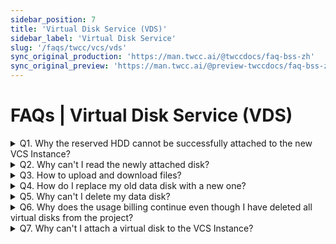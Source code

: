 ```yaml
---
sidebar_position: 7
title: 'Virtual Disk Service (VDS)'
sidebar_label: 'Virtual Disk Service'
slug: '/faqs/twcc/vcs/vds'
sync_original_production: 'https://man.twcc.ai/@twccdocs/faq-bss-zh' 
sync_original_preview: 'https://man.twcc.ai/@preview-twccdocs/faq-bss-zh'
---
```


# FAQs | Virtual Disk Service (VDS)

<details>

<summary> Q1. Why the reserved HDD cannot be successfully attached to the new VCS Instance?</summary>

1. Before you attach a HDD to a VCS Instance, make sure its status is **`AVAILABLE`** before you can attach to a new instance.
2. If this is not the case, separate the HDD from the original instance or delete the original instance to ensure that the status is **`AVAILABLE`** before attaching.

If you are still unable to attach after confirming the above, please contact the Technical Support:isupport@twcc.ai.

</details>

<details>

<summary> Q2. Why can't I read the newly attached disk?</summary>

The newly attached disk needs to be initialized to access the data, for initialization steps, please refer to:
[Initialize Linux disks](https://www.twcc.ai/doc?page=howto-bss-init-vol-linux) or [Initialize Windows disks](https://www.twcc.ai/doc?page=howto-bss-init-vol-windows).

</details>

<details>

<summary> Q3. How to upload and download files?</summary>


After attaching the disk to the VCS Instance, [use MobaXterm to connect to the Instance](https://man.twcc.ai/@twccdocs/doc-vcs-main-zh/https%3A%2F%2Fman.twcc.ai%2F%40twccdocs%2Fvcs-guide-connect-to-linux-from-windows-zh) and complete the disk initialization, and select the **"Sftp"** icon on the left side of the MobaXterm page to view, upload, and download files.

</details>

<details>

<summary> Q4. How do I replace my old data disk with a new one?</summary>

Please refer to [this document](https://man.twcc.ai/@twccdocs/doc-vcs-main-zh/https%3A%2F%2Fman.twcc.ai%2F%40twccdocs%2Fhowto-bss-replace-data-vol-zh) for detailed operations, you can change the disk type, capacity and save data from the old disk to the new one by synchronization.

</details>

<details>

<summary> Q5. Why can't I delete my data disk?</summary>

1. Before deleting, check that the disk has been detached from the VCS Instance and make sure the status is **`AVAILABLE'**.
2. If you have made a snapshot of the data disk, you must delete the snapshot of the data disk first.

If you are still unable to delete after confirming the above, please contact the Technical Support:isupport@twcc.ai.

</details>

<details>

<summary> Q6. Why does the usage billing continue even though I have deleted all virtual disks from the project?</summary>

In addition to the data disk, the virtual disk billing program also contains a VCS Instance image. Please check if you have created a VCS Instance image, if not, it is recommended to delete it to stop billing.

</details>

<details>

<summary> Q7. Why can't I attach a virtual disk to the VCS Instance?</summary>

Please note that if the VCS Instance you want to attach to is in a ```Stopped``` state. Virtual disks cannot be attached to a VCS instance that is in a ```Stopped``` state.

</details>
